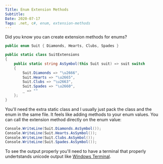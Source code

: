 ```yaml
---
Title: Enum Extension Methods
Subtitle: 
Date: 2020-07-17
Tags: .net, c#, enum, extension-methods
---
```


Did you know you can create extension methods for enums?

<!--more-->

```c#
public enum Suit { Diamonds, Hearts, Clubs, Spades }

public static class SuitExtensions
{
    public static string AsSymbol(this Suit suit) => suit switch
    {
        Suit.Diamonds => "\u2666",
        Suit.Hearts => "\u2665",
        Suit.Clubs => "\u2663",
        Suit.Spades => "\u2660",
        _ => ""
    };
}
```

You'll need the extra static class and I usually just
pack the class and the enum in the same file. It feels
like adding methods to your enum values. You can call
the extension method directly on the enum value:

```c#
Console.WriteLine(Suit.Diamonds.AsSymbol());
Console.WriteLine(Suit.Hearts.AsSymbol());
Console.WriteLine(Suit.Clubs.AsSymbol());
Console.WriteLine(Suit.Spades.AsSymbol());
```

To see the output properly you'll need to have a terminal
that properly undertstands unicode output like 
[Windows Terminal](https://github.com/microsoft/terminal).


